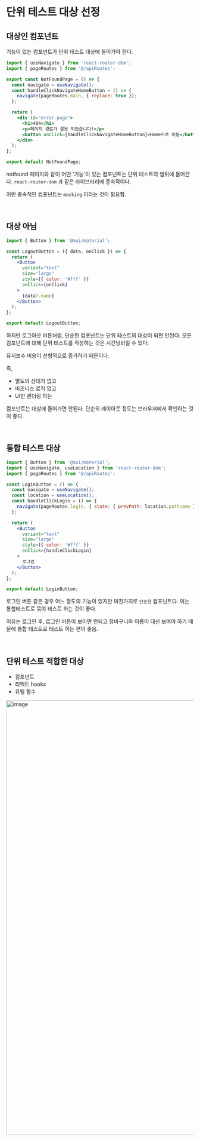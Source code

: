 # 단위 테스트 대상 선정

## 대상인 컴포넌트

기능이 있는 컴포넌트가 단위 테스트 대상에 들어가야 한다.

```jsx
import { useNavigate } from 'react-router-dom';
import { pageRoutes } from '@/apiRoutes';

export const NotFoundPage = () => {
  const navigate = useNavigate();
  const handleClickNavigateHomeButton = () => {
    navigate(pageRoutes.main, { replace: true });
  };

  return (
    <div id="error-page">
      <h1>404</h1>
      <p>페이지 경로가 잘못 되었습니다!</p>
      <button onClick={handleClickNavigateHomeButton}>Home으로 이동</button>
    </div>
  );
};

export default NotFoundPage;
```

notfound 페이지와 같이 어떤 '기능'이 있는 컴포넌트는 단위 테스트의 범위에 들어간다. `react-router-dom` 과 같은 라이브러리에 종속적이다.

이런 종속적인 컴포넌트는 `mocking` 이라는 것이 필요함.

<br/>

## 대상 아님

```jsx
import { Button } from '@mui/material';

const LogoutButton = ({ data, onClick }) => {
  return (
    <Button
      variant="text"
      size="large"
      style={{ color: '#fff' }}
      onClick={onClick}
    >
      {data?.name}
    </Button>
  );
};

export default LogoutButton;
```

하지만 로그아웃 버튼처럼, 단순한 컴포넌트는 단위 테스트의 대상이 되면 안된다. 모든 컴포넌트에 대해 단위 테스트를 작성하는 것은 시간낭비일 수 있다.

유지보수 비용이 선형적으로 증가하기 때문이다.

즉,

- 별도의 상태가 없고
- 비즈니스 로직 없고
- UI만 렌더링 하는

컴포넌트는 대상에 들어가면 안된다. 단순히 레이아웃 정도는 브라우저에서 확인하는 것이 좋다.

<br/>

## 통합 테스트 대상

```jsx
import { Button } from '@mui/material';
import { useNavigate, useLocation } from 'react-router-dom';
import { pageRoutes } from '@/apiRoutes';

const LoginButton = () => {
  const navigate = useNavigate();
  const location = useLocation();
  const handleClickLogin = () => {
    navigate(pageRoutes.login, { state: { prevPath: location.pathname } });
  };

  return (
    <Button
      variant="text"
      size="large"
      style={{ color: '#fff' }}
      onClick={handleClickLogin}
    >
      로그인
    </Button>
  );
};

export default LoginButton;
```

로그인 버튼 같은 경우 어느 정도의 기능이 있지만 마찬가지로 `단순한` 컴포넌트다. 이는 통합테스트로 묶여 테스트 하는 것이 좋다.

이유는 로그인 후, 로그인 버튼이 보이면 안되고 장바구니와 이름이 대신 보여야 하기 때문에 통합 테스트로 테스트 하는 편이 좋음.

<br/>

## 단위 테스트 적합한 대상

- 컴포넌트
- 리액트 hooks
- 유틸 함수

<img width="1164" alt="image" src="https://github.com/pozafly/TIL/assets/59427983/c0d43e72-7658-4023-9bef-b1ce0529576e">
